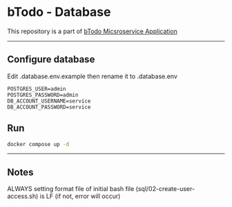 # bTodo - Database

This repository is a part of [bTodo Micsroservice Application](https://github.com/Babyze/btodo-main)

---

## Configure database

Edit .database.env.example then rename it to .database.env

```env
POSTGRES_USER=admin
POSTGRES_PASSWORD=admin
DB_ACCOUNT_USERNAME=service
DB_ACCOUNT_PASSWORD=service
```

## Run

```bash
docker compose up -d
```

---

## Notes

ALWAYS setting format file of initial bash file (sql/02-create-user-access.sh) is LF (if not, error will occur)
